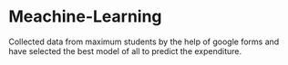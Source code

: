 # Meachine-Learning
Collected data from maximum students by the help of google forms and have selected the  best model of all to predict the expenditure.
